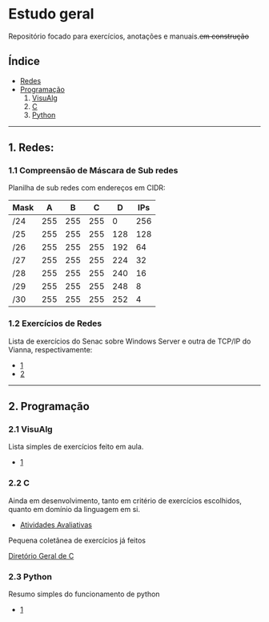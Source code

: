 # Estudo geral
Repositório focado para exercícios, anotações e manuais.~~em construção~~
## Índice
- [Redes](#redes)
- [Programação](#programação)
  1. [VisuAlg](#visualg)
  2. [C](#c)
  3. [Python](#python)
-------------

<a name="redes"></a>
## 1. Redes:
### 1.1 Compreensão de Máscara de Sub redes
Planilha de sub redes com endereços em CIDR:

| Mask | A | B | C | D | IPs|
| ---- | - | - | - | - | - |
| /24 | 255|255|255|0|256 |
| /25 | 255|255|255|128|128|
| /26 | 255|255|255|192|64|
| /27 | 255|255|255|224|32|
| /28 | 255|255|255|240|16|
| /29 | 255|255|255|248|8|
| /30 | 255|255|255|252|4|

### 1.2 Exercícios de Redes

Lista de exercícios do Senac sobre Windows Server e outra de TCP/IP do Vianna, respectivamente:
  - [1](https://github.com/3rdglaz/study/blob/main/Exercicios%20Windows%20Server.md)
  - [2](https://github.com/3rdglaz/study/blob/main/Exerc%C3%ADcio%20Rede%20Geral.md)
------------
<a name="programação"></a>
## 2. Programação
<a name="visualg"></a>
### 2.1 VisuAlg
Lista simples de exercícios feito em aula.
 - [1](https://github.com/3rdglaz/study/blob/main/visuAlg.alg)
<a name="c"></a>
### 2.2 C
Ainda em desenvolvimento, tanto em critério de exercícios escolhidos, quanto em domínio da linguagem em si.
 - [Atividades Avaliativas](https://github.com/3rdglaz/study/blob/main/atividade_avaliativa.c)

Pequena coletânea de exercícios já feitos

[Diretório Geral de C](https://github.com/3rdglaz/study/tree/main/C)
<a name="python"></a>
### 2.3 Python
Resumo simples do funcionamento de python
 - [1](https://github.com/3rdglaz/study/blob/main/trabalho%20python.md)
